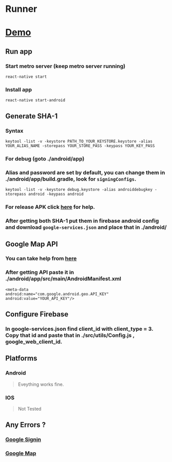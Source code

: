 # Runner

# [Demo](https://www.youtube.com/watch?v=r3A3N3m6j5g)
## Run app
### Start metro server (keep metro server running)
```
react-native start
```
### Install app
```
react-native start-android
```

## Generate SHA-1
### Syntax
```
keytool -list -v -keystore PATH_TO_YOUR_KEYSTORE.keystore -alias YOUR_ALIAS_NAME -storepass YOUR_STORE_PASS -keypass YOUR_KEY_PASS
```
### For debug (goto ./android/app)
### Alias and password are set by default, you can change them in ./android/app/build.gradle, look for `signingConfigs`.
```
keytool -list -v -keystore debug.keystore -alias androiddebugkey -storepass android -keypass android
```
### For release APK click [here](https://reactnative.dev/docs/signed-apk-android) for help.
### After getting both SHA-1 put them in firebase android config and download `google-services.json` and place that in ./android/

## Google Map API
### You can take help from [here](https://medium.com/@kinley.tshering/google-maps-with-react-native-f7c98bb92362)
### After getting API paste it in ./android/app/src/main/AndroidManifest.xml
```
<meta-data
android:name="com.google.android.geo.API_KEY"
android:value="YOUR_API_KEY"/>
```

## Configure Firebase
### In google-services.json find client_id with client_type = 3. Copy that id and paste that in ./src/utils/Config.js , google_web_client_id.

## Platforms
### Android
> Eveything works fine.
### IOS
> Not Tested

## Any Errors ?
### [Google Signin](https://github.com/react-native-google-signin/google-signin)
### [Google Map](https://github.com/Agontuk/react-native-geolocation-service)

